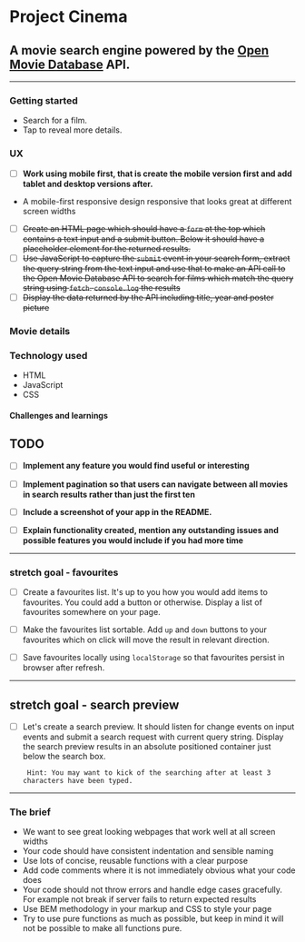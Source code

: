 # Project Cinema

## A movie search engine powered by the [Open Movie Database](http://www.omdbapi.com) API.

---

### Getting started

- Search for a film.
- Tap to reveal more details.

### UX

- [ ] **Work using mobile first, that is create the mobile version first and add tablet and desktop versions after.**
- A mobile-first responsive design responsive that looks great at different screen widths
- [ ] ~~Create an HTML page which should have a `form` at the top which contains a text input and a submit button. Below it should have a placeholder element for the returned results.~~
- [ ] ~~Use JavaScript to capture the `submit` event in your search form, extract the query string from the text input and use that to make an API call to the Open Movie Database API to search for films which match the query string using `fetch`. `console.log` the results~~
- [ ] ~~Display the data returned by the API including title, year and poster picture~~

### Movie details

### Technology used

- HTML
- JavaScript
- CSS

#### Challenges and learnings

## TODO

- [ ] **Implement any feature you would find useful or interesting**

- [ ] **Implement pagination so that users can navigate between all movies in search results rather than just the first ten**

- [ ] **Include a screenshot of your app in the README.**

- [ ] **Explain functionality created, mention any outstanding issues and possible features you would include if you had more time**

---

### stretch goal - favourites

- [ ] Create a favourites list. It's up to you how you would add items to favourites. You could add a button or otherwise. Display a list of favourites somewhere on your page.

- [ ] Make the favourites list sortable. Add `up` and `down` buttons to your favourites which on click will move the result in relevant direction.

- [ ] Save favourites locally using `localStorage` so that favourites persist in browser after refresh.

---

## stretch goal - search preview

- [ ] Let's create a search preview. It should listen for change events on input events and submit a search request with current query string. Display the search preview results in an absolute positioned container just below the search box.

       Hint: You may want to kick of the searching after at least 3 characters have been typed.

---

### The brief

- We want to see great looking webpages that work well at all screen widths
- Your code should have consistent indentation and sensible naming
- Use lots of concise, reusable functions with a clear purpose
- Add code comments where it is not immediately obvious what your code does
- Your code should not throw errors and handle edge cases gracefully. For example not break if server fails to return expected results
- Use BEM methodology in your markup and CSS to style your page
- Try to use pure functions as much as possible, but keep in mind it will not be possible to make all functions pure.
